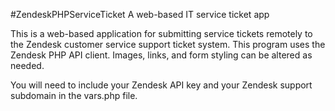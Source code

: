 #ZendeskPHPServiceTicket
A web-based IT service ticket app 

This is a web-based application for submitting service tickets remotely to the Zendesk customer service support ticket system.  This program uses the Zendesk PHP API client.  Images, links, and form styling can be altered as needed.

You will need to include your Zendesk API key and your Zendesk support subdomain in the vars.php file.


